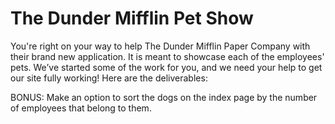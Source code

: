# The Dunder Mifflin Pet Show

You're right on your way to help The Dunder Mifflin Paper Company with their brand new application. It is meant to
showcase each of the employees' pets. We’ve started some of the work for you, and we need your help to get our site fully working! Here are the deliverables:

<!-- - Build out the associations for the models we've created. If you look into the `seeds.rb` file, you'll notice that we've put
  in the desired models and expected associations to make our app work. **However**, you need to change the schema in order
  for you to be able to run `rake db:seed`. Every employee can only be connected to a single dog, and a dog can have many owners. -->

<!-- - For our index page for Dogs, a user should be able to click on a specific dog to go to the corresponding show page.
- The Dog show page should have their name, breed, age and the list of Dunder Mifflin Employees they are connected to -->

<!-- - For our index page for Employees, a user should be able to click on a specific Employee to go to their corresponding show page.
- The Employee show page should list all of their attributes (and as a bonus, try to get their picture to show up!) -->

<!-- As a user, I should be able to create AND edit an Employee, and only be able to select 1 dog from a list of already existing dogs. -->

<!-- No one at Dunder Mifflin can have the same alias and/or job title (Dwight made up that rule!) -->

BONUS: Make an option to sort the dogs on the index page by the number of employees that belong to them.

<!-- - add dog_id to employee migration

- add associations to models -->
